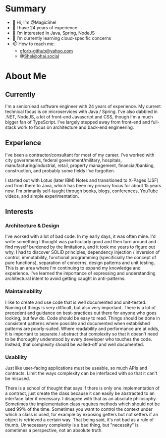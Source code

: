 # Summary
- 👋 Hi, I’m @MagicShel
- 📆 I have 24 years of experience
- 👀 I’m interested in Java, Spring, NodeJS
- 🌱 I’m currently learning cloud-specific concerns
- 📫 How to reach me:
  - gforb-github@yahoo.com
  - @Shel@ohai.social

# About Me
## Currently
I'm a senior/lead software engineer with 24 years of experience. My current technical focus is on microservices with Java / Spring. I've also dabbled in .NET, NodeJS, a lot of front-end Javascript and CSS, though I'm a much bigger fan of TypeScript. I've largely stepped away from front-end and full-stack work to focus on architecture and back-end engineering.

## Experience
I've been a contractor/consultant for most of my career. I've worked with city governments, federal government/military, hospitals, manufacturing/industrial, retail, property management, financial/banking, construction, and probably some fields I've forgotten.

I started out with Lotus (later IBM) Notes and transitioned to X-Pages (JSF) and from there to Java, which has been my primary focus for about 15 years now. I'm primarily self-taught through books, blogs, conferences, YouTube videos, and simple experimentation.

## Interests
### Architecture & Design
I've worked with a lot of bad code. In my early days, it was often mine. I'd write something I thought was particularly good and then turn around and find myself burdened by the limitations, and it took me years to figure out why. I had to discover SOLID principles, dependency injection / inversion of control, immutability, functional programming (specificially the concept of pure functions), separation of concerns, design patterns and unit testing. This is an area where I'm continuing to expand my knowledge and experience. I've learned the importance of expressing and understanding architectural intent to avoid getting caught in anti-patterns.
### Maintainability
I like to create and use code that is well documented and unit-tested. Naming of things is very difficult, but also very important. There is a lot of precedent and guidance on best-practices out there for anyone who goes looking, but few do. Code should be easy to read. Things should be done in consistent patterns where possible and documented when established patterns are poorly-suited. Where readability and performance are at odds, it is important to separate / abstract that complexity so that it doesn't need to be thoroughly understood by every developer who touches the code. Instead, that complexity should be walled-off and well documented.
### Usability
Just like user-facing applications must be useable, so much APIs and contracts. Limit the ways complexity can be interfaced with so that it can't be misused.

There is a school of thought that says if there is only one implementation of a contract, just create the class because it can easily be abstracted to an interface later if necessary. I disagree with that as an absolute philosophy. Sometimes the implementation class requires methods which should not be used 99% of the time. Sometimes you want to control the context under which a class is used, for example by exposing getters but not setters if an object is retrieved a certain way. That being said, it's not bad as a rule of thumb. Unnecessary complexity is a bad thing, but "necessity" is sometimes a perspective, not an absolute truth.


<!---
MagicShel/MagicShel is a ✨ special ✨ repository because its `README.md` (this file) appears on your GitHub profile.
You can click the Preview link to take a look at your changes.
--->
